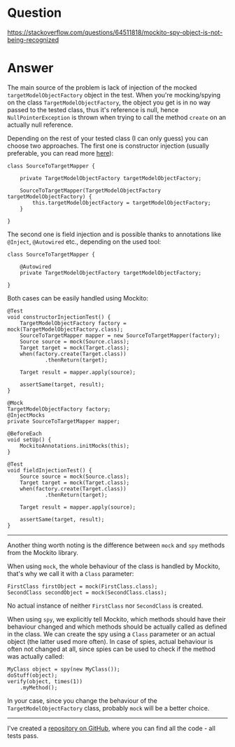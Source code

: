 # Question
https://stackoverflow.com/questions/64511818/mockito-spy-object-is-not-being-recognized

# Answer
The main source of the problem is lack of injection of the mocked `targetModelObjectFactory` object in the test.
When you're mocking/spying on the class `TargetModelObjectFactory`, the object you get is in no way passed to the tested class,
thus it's reference is null, hence `NullPointerException` is thrown when trying to call the method `create` on an actually null reference.

Depending on the rest of your tested class (I can only guess) you can choose two approaches. The first one is constructor injection
(usually preferable, you can read more [here](https://reflectoring.io/constructor-injection/)):

    class SourceToTargetMapper {
    
        private TargetModelObjectFactory targetModelObjectFactory;
    
        SourceToTargetMapper(TargetModelObjectFactory targetModelObjectFactory) {
            this.targetModelObjectFactory = targetModelObjectFactory;
        }
        
    }
    
The second one is field injection and is possible thanks to annotations like `@Inject`, `@Autowired` etc., depending on the used tool:

    class SourceToTargetMapper {
    
        @Autowired
        private TargetModelObjectFactory targetModelObjectFactory;
    
    }

Both cases can be easily handled using Mockito:

    @Test
    void constructorInjectionTest() {
        TargetModelObjectFactory factory = mock(TargetModelObjectFactory.class);
        SourceToTargetMapper mapper = new SourceToTargetMapper(factory);
        Source source = mock(Source.class);
        Target target = mock(Target.class);
        when(factory.create(Target.class))
                .thenReturn(target);

        Target result = mapper.apply(source);

        assertSame(target, result);
    }

<!-- -->
    
    @Mock
    TargetModelObjectFactory factory;
    @InjectMocks
    private SourceToTargetMapper mapper;

    @BeforeEach
    void setUp() {
        MockitoAnnotations.initMocks(this);
    }

    @Test
    void fieldInjectionTest() {
        Source source = mock(Source.class);
        Target target = mock(Target.class);
        when(factory.create(Target.class))
                .thenReturn(target);

        Target result = mapper.apply(source);

        assertSame(target, result);
    }
    
---
    
Another thing worth noting is the difference between `mock` and `spy` methods from the Mockito library.

When using `mock`, the whole behaviour of the class is handled by Mockito, that's why we call it with a `Class` parameter:

    FirstClass firstObject = mock(FirstClass.class);
    SecondClass secondObject = mock(SecondClass.class);
    
No actual instance of neither `FirstClass` nor `SecondClass` is created.

When using `spy`, we explicitly tell Mockito, which methods should have their behaviour changed and which methods should be actually called
as defined in the class. We can create the spy using a `Class` parameter or an actual object (the latter used more often).
In case of spies, actual behaviour is often not changed at all, since spies can be used to check if the method was actually called:

    MyClass object = spy(new MyClass());
    doStuff(object);
    verify(object, times(1))
        .myMethod();
        
In your case, since you change the behaviour of the `TargetModelObjectFactory` class, probably `mock` will be a better choice.

---

I've created a [repository on GitHub](https://github.com/Jonarzz/stack-overflow/tree/64511818), where you can find all the code - all tests pass.